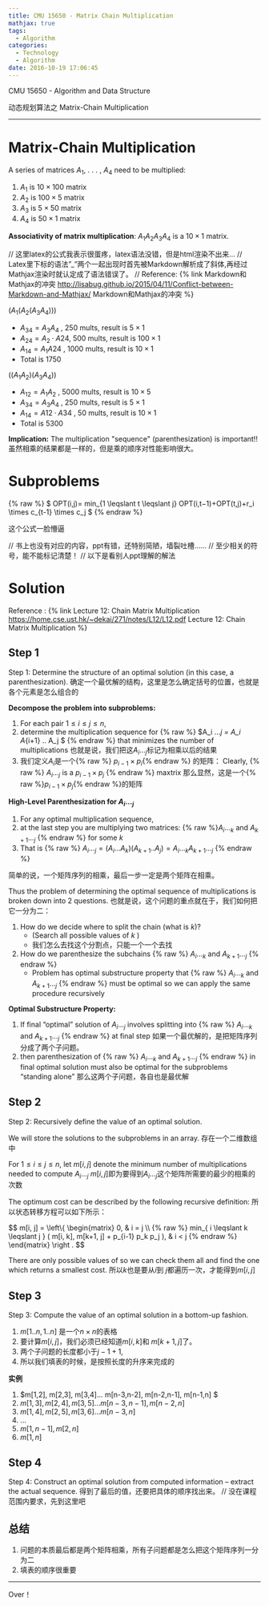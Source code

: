 ```yaml
---
title: CMU 15650 - Matrix Chain Multiplication
mathjax: true 
tags:
  - Algorithm
categories:
  - Technology
  - Algorithm
date: 2016-10-19 17:06:45
---
```

CMU 15650 - Algorithm and Data Structure 

动态规划算法之 
Matrix-Chain Multiplication
<!-- more -->

***


# Matrix-Chain Multiplication
A series of matrices $A_1$, . . . , $A_4$ need to be multiplied:

1. $A_1$ is $10 \times 100$ matrix
2. $A_2$ is $100 \times 5$ matrix
3. $A_3$ is $5 \times 50$ matrix
4. $A_4$ is $50 \times 1$ matrix

**Associativity of matrix multiplication**:
$A_1$$A_2$$A_3$$A_4$ is a $10 \times 1$ matrix.


// 这里latex的公式我表示很蛋疼，latex语法没错，但是html渲染不出来…
// Latex里下标的语法”_”两个一起出现时首先被Markdown解析成了斜体,再经过Mathjax渲染时就认定成了语法错误了。
// Reference: {% link Markdown和Mathjax的冲突 http://lisabug.github.io/2015/04/11/Conflict-between-Markdown-and-Mathjax/ Markdown和Mathjax的冲突 %} 

$(A_1(A_2(A_3A_4)))$
- $A_{34} = A_3A_4$ , 250 mults, result is $5 \times 1$
- $A_{24} = A_2·A24$, 500 mults, result is $100 \times 1$  
- $A_{14} = A_1A24$ , 1000 mults, result is $10 \times 1$
- Total is 1750

$((A_1A_2)(A_3A_4))$
- $A_{12} = A_1A_2$ , 5000 mults, result is $10 \times 5$
- $A_{34} = A_3A_4$ , 250 mults, result is $5 \times 1$
- $A_{14} = A12·A34$ , 50 mults, result is $10 \times 1$
- Total is 5300

**Implication:**
The multiplication "sequence" (parenthesization) is important!!
虽然相乘的结果都是一样的，但是乘的顺序对性能影响很大。


# Subproblems
{% raw %}
$ OPT(i,j)= min_{1 \leqslant t \leqslant j} OPT(i,t−1)+OPT(t,j)+r_i \times c_{t-1} \times c_j $ 
{% endraw %}

这个公式一脸懵逼

// 书上也没有对应的内容，ppt有错，还特别简陋，墙裂吐槽……
// 至少相关的符号，能不能标记清楚！
// 以下是看别人ppt理解的解法

# Solution
Reference :
{% link Lecture 12: Chain Matrix Multiplication https://home.cse.ust.hk/~dekai/271/notes/L12/L12.pdf Lecture 12: Chain Matrix Multiplication %}
## Step 1

Step 1: Determine the structure of an optimal solution (in this case, a parenthesization). 
确定一个最优解的结构，这里是怎么确定括号的位置，也就是各个元素是怎么组合的

**Decompose the problem into subproblems:**

1. For each pair $1 \leqslant i \leqslant j \leqslant n$, 
2. determine the multiplication sequence for 
{% raw %}
$A_i ..._j = A_i A_{i+1} .. A_j $ 
{% endraw %}
that minimizes the number of multiplications
也就是说，我们把这$A_i ..._j$标记为相乘以后的结果
3. 我们定义$A_i$是一个{% raw %} $p_{i-1} \times p_i${% endraw %} 的矩阵：
Clearly, {% raw %} $A_i ... _j$ is a $p_{i-1} \times p_j$ {% endraw %} maxtrix
那么显然，这是一个{% raw %}$p_{i-1} \times p_j${% endraw %}的矩阵

**High-Level Parenthesization for $A_i ..._j$**
1. For any optimal multiplication sequence, 
2. at the last step you are multiplying two matrices:
{% raw %}$A_i ..._k$ and $A_{k+1} ..._j$ {% endraw %} for some $k$
3. That is 
{% raw %}
$A_i ..._j = (A_i...A_k) (A_{k+1}.. A_{j}) = A_i ..._k A_{k+1} ..._j$ 
{% endraw %}

简单的说，一个矩阵序列的相乘，最后一步一定是两个矩阵在相乘。

Thus the problem of determining the optimal sequence of multiplications is broken down into 2 questions.
也就是说，这个问题的重点就在于，我们如何把它一分为二：
1. How do we decide where to split the chain (what is $k$)?
    - (Search all possible values of $k$ )
    - 我们怎么去找这个分割点，只能一个一个去找
2. How do we parenthesize the subchains 
{% raw %}
$A_i ..._k$ and $A_{k+1} ..._j$
{% endraw %}
    - Problem has optimal substructure property that
    {% raw %} $A_i ..._k$ and $A_{k+1} ..._j$ {% endraw %}
    must be optimal so we can apply the same procedure recursively
 
**Optimal Substructure Property:** 
1. If final “optimal” solution of $A_i ..._j$ involves splitting into {% raw %} $A_i ..._k$ and $A_{k+1} ..._j$ {% endraw %} at final step 
如果一个最优解的，是把矩阵序列分成了两个子问题。
2. then parenthesization of {% raw %} $A_i ..._k$ and $A_{k+1} ..._j$ {% endraw %} in final optimal solution must also be optimal for the subproblems “standing alone”
那么这两个子问题，各自也是最优解

## Step 2
Step 2: Recursively define the value of an optimal solution.

We will store the solutions to the subproblems in an array. 
存在一个二维数组中

For $1 \leqslant i \leqslant j \leqslant n$, let $m[i, j]$ denote the minimum number of multiplications needed to compute $A_i ..._j$
$m[i, j]$即为要得到$A_i ..._j$这个矩阵所需要的最少的相乘的次数

The optimum cost can be described by the following recursive definition:
所以状态转移方程可以如下所示：

$$
m[i, j] = 
\left\\{
  \begin{matrix}
    0, &  i = j \\\\
    {% raw %}    min_{ i \leqslant k \leqslant j } ( m[i, k], m[k+1, j] + p_{i-1} p_k p_j ), & i < j  {% endraw %}
  \end{matrix} 
\right .
$$

There are only possible values of so we can check them all and find the one which returns a smallest cost.
所以$k$也是要从$i$到 $j$都遍历一次，才能得到$m[i, j]$

## Step 3
Step 3: Compute the value of an optimal solution in a bottom-up fashion.

1. $m[1..n, 1..n]$ 是一个$n \times n$的表格
2. 要计算$m[i, j]$，我们必须已经知道$m[i, k]$和 $m[k+1, j]$了。
2. 两个子问题的长度都小于$j-1+1$,
3. 所以我们填表的时候，是按照长度的升序来完成的


**实例**
1. $m[1,2], m[2,3], m[3,4]... m[n-3,n-2], m[n-2,n-1], m[n-1,n] $
2. $m[1,3], m[2,4], m[3,5]... m[n-3,n-1], m[n-2,n]$
3. $m[1,4], m[2,5], m[3,6]... m[n-3,n]$
4. ...
5. $m[1,n-1], m[2,n]$
6. $m[1,n]$

## Step 4
Step 4: Construct an optimal solution from computed information – extract the actual sequence.
得到了最后的值，还要把具体的顺序找出来。
// 没在课程范围内要求，先到这里吧


## 总结
1. 问题的本质最后都是两个矩阵相乘，所有子问题都是怎么把这个矩阵序列一分为二
2. 填表的顺序很重要


***
Over！












